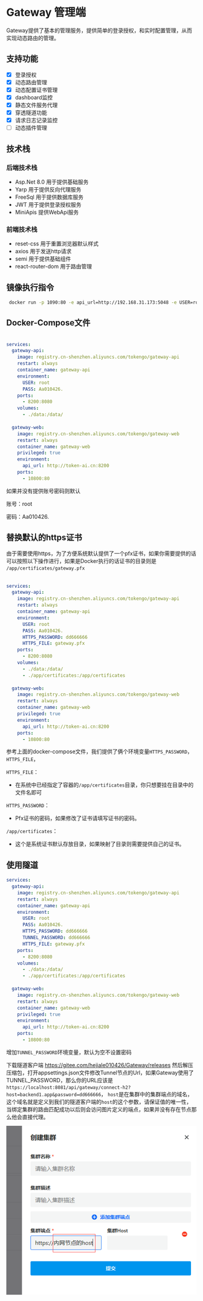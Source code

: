 # Gateway 管理端

Gateway提供了基本的管理服务，提供简单的登录授权，和实时配置管理，从而实现动态路由的管理。

## 支持功能

- [x] 登录授权
- [x] 动态路由管理
- [x] 动态配置证书管理
- [x] dashboard监控
- [x] 静态文件服务代理
- [x] 穿透隧道功能
- [x] 请求日志记录监控
- [ ] 动态插件管理

## 技术栈

### 后端技术栈

- Asp.Net 8.0 用于提供基础服务
- Yarp 用于提供反向代理服务
- FreeSql 用于提供数据库服务
- JWT 用于提供登录授权服务
- MiniApis 提供WebApi服务

### 前端技术栈

- reset-css 用于重置浏览器默认样式
- axios 用于发送http请求
- semi 用于提供基础组件
- react-router-dom 用于路由管理


## 镜像执行指令

```bash
 docker run -p 1090:80 -e api_url=http://192.168.31.173:5048 -e USER=root -e PASS=Aa010426. -d --name=web gateway-web
```

## Docker-Compose文件

```yml

services:
  gateway-api:
    image: registry.cn-shenzhen.aliyuncs.com/tokengo/gateway-api
    restart: always
    container_name: gateway-api
    environment:
      USER: root
      PASS: Aa010426.
    ports:
      - 8200:8080
    volumes:
      - ./data:/data/

  gateway-web:
    image: registry.cn-shenzhen.aliyuncs.com/tokengo/gateway-web
    restart: always
    container_name: gateway-web
    privileged: true
    environment:
      api_url: http://token-ai.cn:8200
    ports:
      - 10800:80

```

如果并没有提供账号密码则默认

账号：root

密码：Aa010426.

## 替换默认的https证书

由于需要使用https，为了方便系统默认提供了一个pfx证书，如果你需要提供的话可以按照以下操作进行，如果是Docker执行的话证书的目录则是 `/app/certificates/gateway.pfx`

```yml

services:
  gateway-api:
    image: registry.cn-shenzhen.aliyuncs.com/tokengo/gateway-api
    restart: always
    container_name: gateway-api
    environment:
      USER: root
      PASS: Aa010426.
      HTTPS_PASSWORD: dd666666
      HTTPS_FILE: gateway.pfx
    ports:
      - 8200:8080
    volumes:
      - ./data:/data/
      - ./app/certificates:/app/certificates

  gateway-web:
    image: registry.cn-shenzhen.aliyuncs.com/tokengo/gateway-web
    restart: always
    container_name: gateway-web
    privileged: true
    environment:
      api_url: http://token-ai.cn:8200
    ports:
      - 10800:80

```

参考上面的docker-compose文件，我们提供了俩个环境变量`HTTPS_PASSWORD`，`HTTPS_FILE`，

`HTTPS_FILE`：

- 在系统中已经指定了容器的`/app/certificates`目录，你只想要挂在目录中的文件名即可

`HTTPS_PASSWORD`：

- Pfx证书的密码，如果修改了证书请填写证书的密码。

`/app/certificates`：

- 这个是系统证书默认存放目录，如果映射了目录则需要提供自己的证书。
## 使用隧道

```yml
services:
  gateway-api:
    image: registry.cn-shenzhen.aliyuncs.com/tokengo/gateway-api
    restart: always
    container_name: gateway-api
    environment:
      USER: root
      PASS: Aa010426.
      HTTPS_PASSWORD: dd666666
      TUNNEL_PASSWORD: dd666666
      HTTPS_FILE: gateway.pfx
    ports:
      - 8200:8080
    volumes:
      - ./data:/data/
      - ./app/certificates:/app/certificates

  gateway-web:
    image: registry.cn-shenzhen.aliyuncs.com/tokengo/gateway-web
    restart: always
    container_name: gateway-web
    privileged: true
    environment:
      api_url: http://token-ai.cn:8200
    ports:
      - 10800:80

```

增加`TUNNEL_PASSWORD`环境变量，默认为空不设置密码

下载隧道客户端 https://gitee.com/hejiale010426/Gateway/releases 然后解压压缩包，打开appsettings.json文件修改Tunnel节点的Url，如果Gateway使用了TUNNEL_PASSWORD，那么你的URL应该是`https://localhost:8081/api/gateway/connect-h2?host=backend1.app&password=dd666666`，
`host`是在集群中的集群端点的域名，这个域名就是定义到我们的隧道客户端的`host`的这个参数，请保证值的唯一性，当绑定集群的路由匹配成功以后则会访问图片定义的端点，如果并没有存在节点那么他会直接代理。

![输入图片说明](img/%E9%9B%86%E7%BE%A4-01.png.png)
